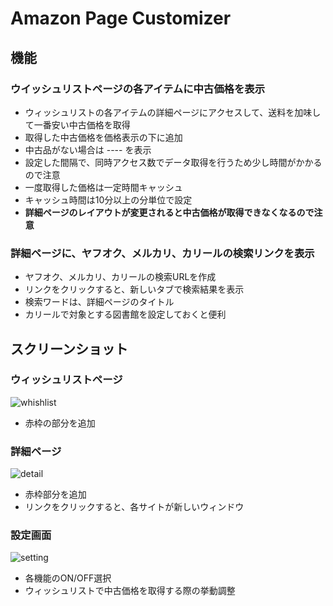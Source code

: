 # Amazon Page Customizer

## 機能

### ウイッシュリストページの各アイテムに中古価格を表示
- ウィッシュリストの各アイテムの詳細ページにアクセスして、送料を加味して一番安い中古価格を取得
- 取得した中古価格を価格表示の下に追加
- 中古品がない場合は ---- を表示
- 設定した間隔で、同時アクセス数でデータ取得を行うため少し時間がかかるので注意
- 一度取得した価格は一定時間キャッシュ
- キャッシュ時間は10分以上の分単位で設定
- **詳細ページのレイアウトが変更されると中古価格が取得できなくなるので注意**

### 詳細ページに、ヤフオク、メルカリ、カリールの検索リンクを表示
- ヤフオク、メルカリ、カリールの検索URLを作成
- リンクをクリックすると、新しいタブで検索結果を表示
- 検索ワードは、詳細ページのタイトル
- カリールで対象とする図書館を設定しておくと便利
 
## スクリーンショット

### ウィッシュリストページ
![whishlist](https://github.com/ft28/amazon-page-customizer/assets/28643833/5827dbd8-53fb-4daa-9f10-e880675945e0)

- 赤枠の部分を追加

### 詳細ページ
![detail](https://github.com/ft28/amazon-page-customizer/assets/28643833/64888365-705e-4920-b3be-568f9ce134e2)

- 赤枠部分を追加
- リンクをクリックすると、各サイトが新しいウィンドウ

### 設定画面
![setting](https://github.com/ft28/amazon-page-customizer/assets/28643833/472bf753-0a67-49f1-b471-8019d9432e93)

- 各機能のON/OFF選択
- ウィッシュリストで中古価格を取得する際の挙動調整
